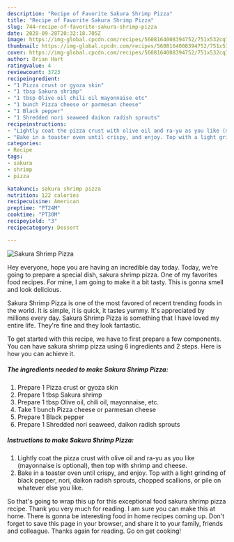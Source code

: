 ```yaml
---
description: "Recipe of Favorite Sakura Shrimp Pizza"
title: "Recipe of Favorite Sakura Shrimp Pizza"
slug: 744-recipe-of-favorite-sakura-shrimp-pizza
date: 2020-09-28T20:32:18.705Z
image: https://img-global.cpcdn.com/recipes/5608164008394752/751x532cq70/sakura-shrimp-pizza-recipe-main-photo.jpg
thumbnail: https://img-global.cpcdn.com/recipes/5608164008394752/751x532cq70/sakura-shrimp-pizza-recipe-main-photo.jpg
cover: https://img-global.cpcdn.com/recipes/5608164008394752/751x532cq70/sakura-shrimp-pizza-recipe-main-photo.jpg
author: Brian Hart
ratingvalue: 4
reviewcount: 3723
recipeingredient:
- "1 Pizza crust or gyoza skin"
- "1 tbsp Sakura shrimp"
- "1 tbsp Olive oil chili oil mayonnaise etc"
- "1 bunch Pizza cheese or parmesan cheese"
- "1 Black pepper"
- "1 Shredded nori seaweed daikon radish sprouts"
recipeinstructions:
- "Lightly coat the pizza crust with olive oil and ra-yu as you like (mayonnaise is optional), then top with shrimp and cheese."
- "Bake in a toaster oven until crispy, and enjoy. Top with a light grinding of black pepper, nori, daikon radish sprouts, chopped scallions, or pile on whatever else you like."
categories:
- Recipe
tags:
- sakura
- shrimp
- pizza

katakunci: sakura shrimp pizza 
nutrition: 122 calories
recipecuisine: American
preptime: "PT24M"
cooktime: "PT30M"
recipeyield: "3"
recipecategory: Dessert

---
```



![Sakura Shrimp Pizza](https://img-global.cpcdn.com/recipes/5608164008394752/751x532cq70/sakura-shrimp-pizza-recipe-main-photo.jpg)

Hey everyone, hope you are having an incredible day today. Today, we're going to prepare a special dish, sakura shrimp pizza. One of my favorites food recipes. For mine, I am going to make it a bit tasty. This is gonna smell and look delicious.

Sakura Shrimp Pizza is one of the most favored of recent trending foods in the world. It is simple, it is quick, it tastes yummy. It's appreciated by millions every day. Sakura Shrimp Pizza is something that I have loved my entire life. They're fine and they look fantastic.




To get started with this recipe, we have to first prepare a few components. You can have sakura shrimp pizza using 6 ingredients and 2 steps. Here is how you can achieve it.

<!--inarticleads1-->

##### The ingredients needed to make Sakura Shrimp Pizza:

1. Prepare 1 Pizza crust or gyoza skin
1. Prepare 1 tbsp Sakura shrimp
1. Prepare 1 tbsp Olive oil, chili oil, mayonnaise, etc.
1. Take 1 bunch Pizza cheese or parmesan cheese
1. Prepare 1 Black pepper
1. Prepare 1 Shredded nori seaweed, daikon radish sprouts




<!--inarticleads2-->

##### Instructions to make Sakura Shrimp Pizza:

1. Lightly coat the pizza crust with olive oil and ra-yu as you like (mayonnaise is optional), then top with shrimp and cheese.
1. Bake in a toaster oven until crispy, and enjoy. Top with a light grinding of black pepper, nori, daikon radish sprouts, chopped scallions, or pile on whatever else you like.




So that's going to wrap this up for this exceptional food sakura shrimp pizza recipe. Thank you very much for reading. I am sure you can make this at home. There is gonna be interesting food in home recipes coming up. Don't forget to save this page in your browser, and share it to your family, friends and colleague. Thanks again for reading. Go on get cooking!
